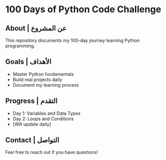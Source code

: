 # 100 Days of Python Code Challenge

## About | عن المشروع
This repository documents my 100-day journey learning Python programming.

## Goals | الأهداف
- Master Python fundamentals
- Build real projects daily
- Document my learning process

## Progress | التقدم
- Day 1: Variables and Data Types
- Day 2: Loops and Conditions
- [Will update daily]

## Contact | التواصل
Feel free to reach out if you have questions!
